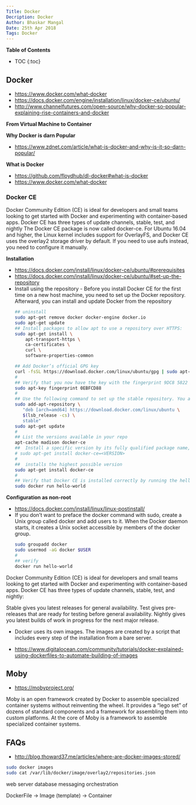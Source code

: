 ```yaml
---
Title: Docker
Decription: Docker
Author: Bhaskar Mangal
Date: 25th Apr 2018
Tags: Docker
---
```


**Table of Contents**
* TOC
{:toc}


## Docker
- https://www.docker.com/what-docker
- https://docs.docker.com/engine/installation/linux/docker-ce/ubuntu/
- http://www.channelfutures.com/open-source/why-docker-so-popular-explaining-rise-containers-and-docker

**From Virtual Machine to Container**

**Why Docker is darn Popular**
- https://www.zdnet.com/article/what-is-docker-and-why-is-it-so-darn-popular/

**What is Docker**
- https://github.com/floydhub/dl-docker#what-is-docker
- https://www.docker.com/what-docker

### Docker CE
Docker Community Edition (CE) is ideal for developers and small teams looking to get started with Docker and experimenting with container-based apps. Docker CE has three types of update channels, stable, test, and nightly
The Docker CE package is now called docker-ce.
For Ubuntu 16.04 and higher, the Linux kernel includes support for OverlayFS, and Docker CE uses the overlay2 storage driver by default. If you need to use aufs instead, you need to configure it manually.

**Installation**
- https://docs.docker.com/install/linux/docker-ce/ubuntu/#prerequisites
- https://docs.docker.com/install/linux/docker-ce/ubuntu/#set-up-the-repository
- Install using the repository - Before you install Docker CE for the first time on a new host machine, you need to set up the Docker repository. Afterward, you can install and update Docker from the repository
  ```bash
  ## uninstall
  sudo apt-get remove docker docker-engine docker.io
  sudo apt-get update
  ## Install packages to allow apt to use a repository over HTTPS:
  sudo apt-get install \
      apt-transport-https \
      ca-certificates \
      curl \
      software-properties-common

  ## Add Docker’s official GPG key
  curl -fsSL https://download.docker.com/linux/ubuntu/gpg | sudo apt-key add -
  #
  ## Verify that you now have the key with the fingerprint 9DC8 5822 9FC7 DD38 854A E2D8 8D81 803C 0EBF CD88, by searching for the last 8 characters of the fingerprint.
  sudo apt-key fingerprint 0EBFCD88
  #
  ## Use the following command to set up the stable repository. You always need the stable repository, even if you want to install builds from the edge or test repositories as well.
  sudo add-apt-repository \
     "deb [arch=amd64] https://download.docker.com/linux/ubuntu \
     $(lsb_release -cs) \
     stable"
  sudo apt-get update
  #
  ## List the versions available in your repo
  apt-cache madison docker-ce
  ##  Install a specific version by its fully qualified package name, which is package name (docker-ce) “=” version string (2nd column), for example, docker-ce=18.03.0~ce-0~ubuntu.
  # sudo apt-get install docker-ce=<VERSION>
  #
  ##  installs the highest possible version
  sudo apt-get install docker-ce
  #
  ## Verify that Docker CE is installed correctly by running the hello-world image
  sudo docker run hello-world
  ```
**Configuration as non-root**
* https://docs.docker.com/install/linux/linux-postinstall/
* If you don’t want to preface the docker command with sudo, create a Unix group called docker and add users to it. When the Docker daemon starts, it creates a Unix socket accessible by members of the docker group.
  ```bash
  sudo groupadd docker
  sudo usermod -aG docker $USER
  #
  ## verify
  docker run hello-world
  ```
Docker Community Edition (CE) is ideal for developers and small teams looking to get started with Docker and experimenting with container-based apps. Docker CE has three types of update channels, stable, test, and nightly:

Stable gives you latest releases for general availability.
Test gives pre-releases that are ready for testing before general availability.
Nightly gives you latest builds of work in progress for the next major release.

* Docker uses its own images. The images are created by a script that includes every step of the installation from a bare server. 

* https://www.digitalocean.com/community/tutorials/docker-explained-using-dockerfiles-to-automate-building-of-images


## Moby
- https://mobyproject.org/

Moby is an open framework created by Docker to assemble specialized container systems without reinventing the wheel. It provides a “lego set” of dozens of standard components and a framework for assembling them into custom platforms. At the core of Moby is a framework to assemble specialized container systems.

## FAQs
* http://blog.thoward37.me/articles/where-are-docker-images-stored/
```bash
sudo docker images
sudo cat /var/lib/docker/image/overlay2/repositories.json
```



web server
database
messaging
orchestration


DockerFile -> Image (template) -> Container
